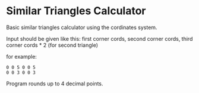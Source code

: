 # Similar Triangles Calculator
Basic similar triangles calculator using the cordinates system.

Input should be given like this: first corner cords, second corner cords, third corner cords * 2 (for second triangle)

for example: 

    0 0 5 0 0 5
    0 0 3 0 0 3

Program rounds up to 4 decimal points.
